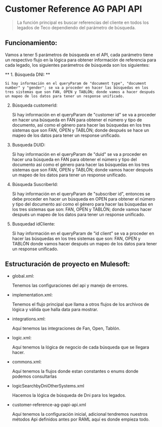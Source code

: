 # Customer Reference AG PAPI API

>La función principal es buscar referencias del cliente en todos los legados de Teco dependiendo del parámetro de búsqueda.

## Funcionamiento:

Vamos a tener 5 parámetros de búsqueda en el API, cada parámetro tiene un respectivo flujo en la lógica para obtener información de referencia para cada legado, los siguientes parámetros de búsqueda son los siguientes:

** 1. Búsqueda DNI: **  

    Si hay información en el queryParam de "document type", "document number" y "gender"; se va a proceder en hacer las búsquedas en los tres sistemas que son FAN, OPEN y TABLÓN; donde vamos a hacer después un mapeo de los datos para tener un response unificado.

2. Búsqueda customerId:

    Si hay información en el queryParam de "customer id" se va a proceder en hacer una búsqueda en FAN para obtener el número y tipo de documento, así como el género para hacer las búsquedas en los tres sistemas que son FAN, OPEN y TABLÓN; donde después se hace un mapeo de los datos para tener un response unificado.

3. Busqueda DUID: 

    Si hay información en el queryParam de "duid" se va a proceder en hacer una búsqueda en FAN para obtener el número y tipo del documento así como el género para hacer las búsquedas en los tres sistemas que son FAN, OPEN y TABLÓN; donde vamos hacer después un mapeo de los datos para tener un response unificado.

4. Búsqueda SuscriberId:

    Si hay información en el queryParam de "subscriber id", entonces se debe proceder en hacer un búsqueda en OPEN para obtener el número y tipo del documento así como el género para hacer las búsquedas en los tres sistemas que son: FAN, OPEN y TABLÓN; donde vamos hacer después un mapeo de los datos para tener un response unificado.

5. Busquedad idCliente:

    Si hay información en el queryParam de "id client" se va a proceder en hacer las búsquedas en los tres sistemas que son: FAN, OPEN y TABLÓN donde vamos hacer después un mapeo de los datos para tener un response unificado.

## Estructuración de proyecto en Mulesoft:

* global.xml:

    Tenemos las configuraciones del api y manejo de errores.

* implementation.xml:

    Tenemos el flujo principal que llama a otros flujos de los archivos de lógica y válida que halla data para mostrar.

* integrations.xml:

    Aquí tenemos las integraciones de Fan, Open, Tablón.

* logic.xml:
   
    Aquí tenemos la lógica de negocio de cada búsqueda que se llegara hacer.

* commons.xml:

    Aquí tenemos la flujos donde estan constantes o enums donde podemos consultarlas

* logicSearchbyDniOtherSystems.xml
   
    Hacemos la lógica de búsqueda de Dni para los legados.

* customer-reference-ag-papi-api.xml

    Aquí tenemos la configuración inicial, adicional tendremos nuestros métodos Api definidos antes por RAML aquí es donde empieza todo.
